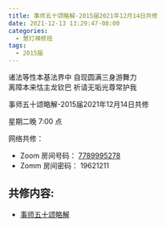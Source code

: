 ```yaml
---
title: 事师五十颂略解-2015届2021年12月14日共修
date: 2021-12-13 13:29:47-08:00
categories:
  - 慧灯禅修班
tags:
  - 2015届
---
```

诸法等性本基法界中 自现圆满三身游舞力  
离障本来怙主龙钦巴 祈请无垢光尊常护我

事师五十颂略解-2015届2021年12月14日共修

星期二晚 7:00 点

网络共修：

- Zoom 房间号码： [7789995278](https://us02web.zoom.us/j/7789995278?pwd=VjZmbWJFY2k2K0E5RVB2cTNIQmhqUT09)
- Zomm 房间密码： 19621211

## 共修内容:

- [事师五十颂略解](https://bj.cxb123.cc/ref/other/ss50slj/#p204)